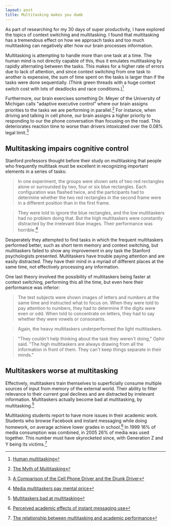 ```yaml
---
layout: post
title: Multitasking makes you dumb
---
```


<div class="intro">
  As part of researching for my 30 days of super productivity, I have explored
  the topics of context switching and multitasking. I found that multitasking has
  a tremendous effect on how we approach tasks and too much multitasking can
  negatively alter how our brain processes information.
</div>

Multitasking is attempting to handle more than one task at a time. The human
mind is not directly capable of this, thus it emulates multitasking by
rapidly alternating between the tasks. This makes for a higher rate of errors
due to lack of attention, and since context switching from one task to another
is expensive, the sum of time spent on the tasks is larger than if the tasks
were done sequentially. (Think green threads with a huge context switch cost
with lots of deadlocks and race conditions.)[^4]

Furthermore, our brain exercises something Dr. Meyer of the University of
Michigan calls "adaptive executive control" where our brain assigns priorities
to the tasks we are performing in parallel.[^3] For instance, when driving and
talking in cell phone, our brain assigns a higher priority to responding to our
the phone conversation than focusing on the road. This deteriorates reaction
time to worse than drivers intoxicated over the 0.08% legal limit.[^5]

## Multitasking impairs cognitive control

Stanford professors thought before their study on multitasking that people who
frequently multitask must be excellent in recognizing important elements in a
series of tasks:

> In one experiment, the groups were shown sets of two red rectangles alone or
> surrounded by two, four or six blue rectangles. Each configuration was flashed
> twice, and the participants had to determine whether the two red rectangles in
> the second frame were in a different position than in the first frame.

> They were told to ignore the blue rectangles, and the low multitaskers had no
> problem doing that. But the high multitaskers were constantly distracted by the
> irrelevant blue images. Their performance was horrible.[^1]

Desperately they attempted to find tasks in which the frequent multitaskers
performed better, such as short term memory and context switching, but
multitaskers failed to show any improvement in any task the Stanford
psychologists presented. Multitaskers have trouble paying attention and are easily
distracted. They have their mind in a myriad of different places at the same
time, not effectively processing any information.

One last theory involved the possibility of multitaskers being faster at context
switching, performing this all the time, but even here their performance was
inferior:

> The test subjects were shown images of letters and numbers at the same time and
> instructed what to focus on. When they were told to pay attention to numbers,
> they had to determine if the digits were even or odd. When told to concentrate
> on letters, they had to say whether they were vowels or consonants.

> Again, the heavy multitaskers underperformed the light multitaskers.

> "They couldn't help thinking about the task they weren't doing," Ophir said.
> "The high multitaskers are always drawing from all the information in front of
> them. They can't keep things separate in their minds."

## Multitaskers worse at multitasking

Effectively, multitaskers train themselves to superficially consume multiple
sources of input from memory of the external world. Their ability to filter
relevance to their current goal declines and are distracted by irrelevant
information. Multitaskers actually become bad at multitasking, by multitasking.[^2]

Multitasking students report to have more issues in their academic work.
Students who browse Facebook and instant messaging while doing homework, on
average achieve lower grades in school.[^6] In 1999 16% of media consumption was
combined, in 2005 26% of media was used together. This number must have
skyrocketed since, with Generation Z and Y being its victims.[^7]

[^1]: [Media multitaskers pay mental price](http://news.stanford.edu/news/2009/august24/multitask-research-study-082409.html)
[^2]: [Multitaskers bad at multitasking](http://news.bbc.co.uk/2/hi/technology/8219212.stm)
[^3]: [The Myth of Multitasking](http://www.thenewatlantis.com/docLib/20080605_TNA20Rosen.pdf)
[^4]: [Human multitasking](http://en.wikipedia.org/wiki/Human_multitasking)
[^5]: [A Comparison of the Cell Phone Driver and the Drunk Driver](http://www.distraction.gov/download/research-pdf/Comparison-of-CellPhone-Driver-Drunk-Driver.pdf)
[^6]: [Perceived academic effects of instant messaging use](http://blog.reyjunco.com/pdf/JuncoCottenMultitaskingCAE2010.pdf)
[^7]: [The relationship between multitasking and academic performance](http://blog.reyjunco.com/wp-content/uploads/2010/03/JuncoCottenMultitaskingFBTextCAE2012.pdf)
